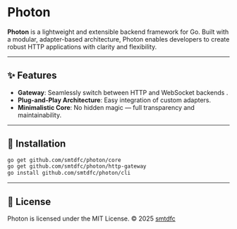 # Photon

**Photon** is a lightweight and extensible backend framework for Go. Built with a modular, adapter-based architecture, Photon enables developers to create robust HTTP applications with clarity and flexibility.

---

## ✨ Features

- **Gateway**: Seamlessly switch between HTTP and WebSocket backends .
- **Plug-and-Play Architecture**: Easy integration of custom adapters.
- **Minimalistic Core**: No hidden magic — full transparency and maintainability.

---

## 🚀 Installation

```bash
go get github.com/smtdfc/photon/core
go get github.com/smtdfc/photon/http-gateway
go install github.com/smtdfc/photon/cli
```

---

## 📜 License

Photon is licensed under the MIT License.
© 2025 [smtdfc](https://github.com/smtdfc)
